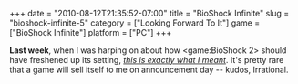 +++
date = "2010-08-12T21:35:52-07:00"
title = "BioShock Infinite"
slug = "bioshock-infinite-5"
category = ["Looking Forward To It"]
game = ["BioShock Infinite"]
platform = ["PC"]
+++

<b>Last week</b>, when I was harping on about how <game:BioShock 2> should have freshened up its setting, <i><a href="http://www.joystiq.com/2010/08/12/bioshock-infinite-preview/">this is exactly what I meant</a></i>.  It's pretty rare that a game will sell itself to me on announcement day -- kudos, Irrational.